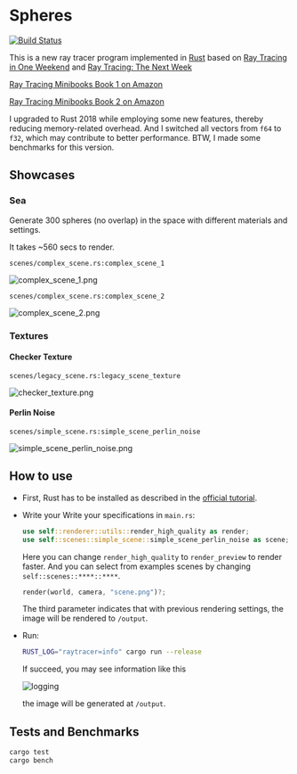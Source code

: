 # Spheres

[![Build Status](https://www.travis-ci.org/m0dulo/Spheres.svg?branch=master)](https://www.travis-ci.org/m0dulo/Spheres)

This is a new ray tracer program implemented in [Rust](https://www.rust-lang.org/en-US/) based on [Ray Tracing in One Weekend](http://www.realtimerendering.com/raytracing/Ray%20Tracing%20in%20a%20Weekend.pdf) and [Ray Tracing: The Next Week](http://www.realtimerendering.com/raytracing/Ray%20Tracing_%20The%20Next%20Week.pdf)

[Ray Tracing Minibooks Book 1 on Amazon](https://www.amazon.com/Ray-Tracing-Weekend-Minibooks-Book-ebook/dp/B01B5AODD8/)

[Ray Tracing Minibooks Book 2 on Amazon](https://www.amazon.com/Ray-Tracing-Next-Week-Minibooks-ebook/dp/B01CO7PQ8C)

I upgraded to Rust 2018 while employing some new features, thereby reducing memory-related overhead. And I switched all vectors from `f64` to `f32`, which may contribute to better performance. BTW, I made some benchmarks for this version.

## Showcases
### Sea

Generate 300 spheres (no overlap) in the space with different materials and settings.

It takes ~560 secs to render.

`scenes/complex_scene.rs:complex_scene_1`

![complex_scene_1.png](https://i.loli.net/2019/01/15/5c3dceceb412c.png)

`scenes/complex_scene.rs:complex_scene_2`

![complex_scene_2.png](https://i.loli.net/2019/01/15/5c3dcef4cf23e.png)

### Textures
#### Checker Texture
`scenes/legacy_scene.rs:legacy_scene_texture`

![checker_texture.png](https://i.loli.net/2019/01/16/5c3f2545e942b.png)
#### Perlin Noise
`scenes/simple_scene.rs:simple_scene_perlin_noise`

![simple_scene_perlin_noise.png](https://i.loli.net/2019/01/16/5c3f256b9af6d.png)
## How to use

* First, Rust has to be installed as described in the [official tutorial](https://www.rust-lang.org/en-US/install.html).
* Write your Write your specifications in `main.rs`:

  ```rust
  use self::renderer::utils::render_high_quality as render;
  use self::scenes::simple_scene::simple_scene_perlin_noise as scene;
   ```
   Here you can change `render_high_quality` to `render_preview` to render faster. And you can select from examples scenes by changing `self::scenes::****::****`.

   ```rust
   render(world, camera, "scene.png")?;
   ```
   The third parameter indicates that with previous rendering settings, the image will be rendered to `/output`.
* Run:

  ```bash 
  RUST_LOG="raytracer=info" cargo run --release
  ```
  If succeed, you may see information like this

  ![logging](https://i.loli.net/2019/01/15/5c3dcb929c472.png)

  the image will be generated at `/output`.

## Tests and Benchmarks

```bash
cargo test
cargo bench
```
